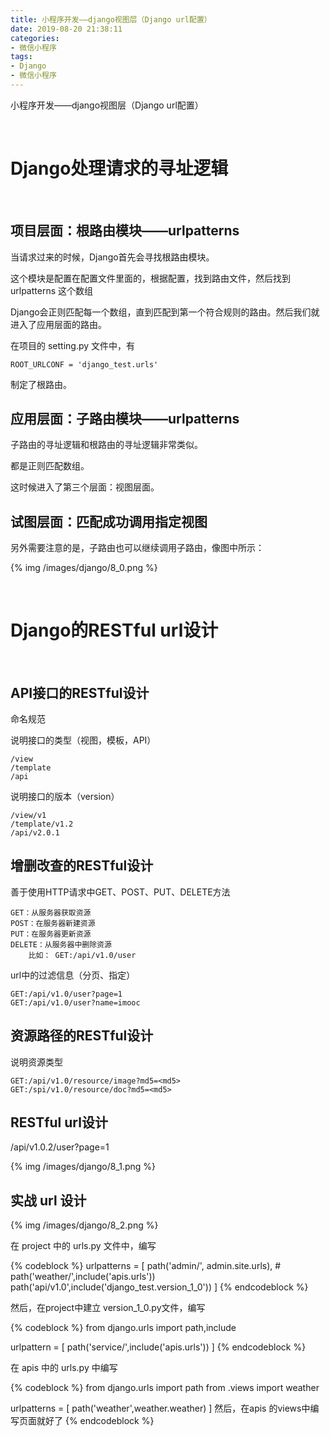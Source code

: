 ```yaml
---
title: 小程序开发——django视图层（Django url配置）
date: 2019-08-20 21:38:11
categories:
- 微信小程序
tags:
- Django
- 微信小程序
---
```

小程序开发——django视图层（Django url配置）

<!-- more -->

<br/>

# Django处理请求的寻址逻辑

<br/>

## 项目层面：根路由模块——urlpatterns

当请求过来的时候，Django首先会寻找根路由模块。

这个模块是配置在配置文件里面的，根据配置，找到路由文件，然后找到 urlpatterns 这个数组

Django会正则匹配每一个数组，直到匹配到第一个符合规则的路由。然后我们就进入了应用层面的路由。

在项目的 setting.py 文件中，有

	ROOT_URLCONF = 'django_test.urls'
	
制定了根路由。

## 应用层面：子路由模块——urlpatterns

子路由的寻址逻辑和根路由的寻址逻辑非常类似。

都是正则匹配数组。

这时候进入了第三个层面：视图层面。

## 试图层面：匹配成功调用指定视图

另外需要注意的是，子路由也可以继续调用子路由，像图中所示：

{% img /images/django/8_0.png %}

<br/>

# Django的RESTful url设计

<br/>

## API接口的RESTful设计

命名规范

说明接口的类型（视图，模板，API）

	/view
	/template
	/api
	
说明接口的版本（version）

	/view/v1
	/template/v1.2
	/api/v2.0.1
	

## 增删改查的RESTful设计

善于使用HTTP请求中GET、POST、PUT、DELETE方法

	GET：从服务器获取资源
	POST：在服务器新建资源
	PUT：在服务器更新资源
	DELETE：从服务器中删除资源
		比如： GET:/api/v1.0/user
		
url中的过滤信息（分页、指定）

	GET:/api/v1.0/user?page=1
	GET:/api/v1.0/user?name=imooc

## 资源路径的RESTful设计
说明资源类型

	GET:/api/v1.0/resource/image?md5=<md5>
	GET:/spi/v1.0/resource/doc?md5=<md5>

## RESTful url设计

/api/v1.0.2/user?page=1

{% img /images/django/8_1.png %}

## 实战 url 设计

{% img /images/django/8_2.png %}

在 project 中的 urls.py 文件中，编写

{% codeblock %}
urlpatterns = [
    path('admin/', admin.site.urls),
    # path('weather/',include('apis.urls'))
    path('api/v1.0',include('django_test.version_1_0'))
]
{% endcodeblock %}

然后，在project中建立 version_1_0.py文件，编写

{% codeblock %}
from django.urls import path,include

urlpattern = [
    path('service/',include('apis.urls'))
]
{% endcodeblock %}

在 apis 中的 urls.py 中编写

{% codeblock %}
from django.urls import path
from .views import weather

urlpatterns = [
    path('weather',weather.weather)
]
然后，在apis 的views中编写页面就好了
{% endcodeblock %}
